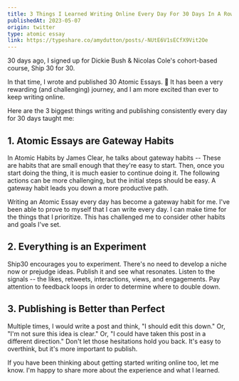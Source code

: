 ```yaml
---
title: 3 Things I Learned Writing Online Every Day For 30 Days In A Row
publishedAt: 2023-05-07
origin: twitter
type: atomic essay
link: https://typeshare.co/amydutton/posts/-NUtE6V1sECfX9Vit2Oe
---
```


30 days ago, I signed up for Dickie Bush & Nicolas Cole's cohort-based course, Ship 30 for 30.

In that time, I wrote and published 30 Atomic Essays. 🎉 It has been a very rewarding (and challenging) journey, and I am more excited than ever to keep writing online.

Here are the 3 biggest things writing and publishing consistently every day for 30 days taught me:

## 1. Atomic Essays are Gateway Habits

In Atomic Habits by James Clear, he talks about gateway habits -- These are habits that are small enough that they're easy to start. Then, once you start doing the thing, it is much easier to continue doing it. The following actions can be more challenging, but the initial steps should be easy. A gateway habit leads you down a more productive path.

Writing an Atomic Essay every day has become a gateway habit for me. I've been able to prove to myself that I can write every day. I can make time for the things that I prioritize. This has challenged me to consider other habits and goals I've set.

## 2. Everything is an Experiment

Ship30 encourages you to experiment. There's no need to develop a niche now or prejudge ideas. Publish it and see what resonates. Listen to the signals -- the likes, retweets, interactions, views, and engagements. Pay attention to feedback loops in order to determine where to double down.

## 3. Publishing is Better than Perfect

Multiple times, I would write a post and think, "I should edit this down." Or, "I'm not sure this idea is clear." Or, "I could have taken this post in a different direction." Don't let those hesitations hold you back. It's easy to overthink, but it's more important to publish.

If you have been thinking about getting started writing online too, let me know. I'm happy to share more about the experience and what I learned.
